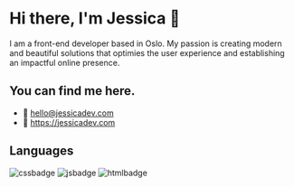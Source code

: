 # Hi there, I'm Jessica 👋
I am a front-end developer based in Oslo. 
My passion is creating modern and beautiful solutions that optimies the user experience and establishing an impactful online presence.

## You can find me here.
- :email: hello@jessicadev.com 
- :rotating_light: https://jessicadev.com

## Languages 
![cssbadge](https://img.shields.io/badge/CSS3-1572B6?style=for-the-badge&logo=css3&logoColor=white)
![jsbadge](https://img.shields.io/badge/JavaScript-F7DF1E?style=for-the-badge&logo=javascript&logoColor=black)
![htmlbadge](https://img.shields.io/badge/HTML5-E34F26?style=for-the-badge&logo=html5&logoColor=white)

<!--
**frontendjess/frontendjess** is a ✨ _special_ ✨ repository because its `README.md` (this file) appears on your GitHub profile.

Here are some ideas to get you started:

- 🔭 I’m currently working on ...
- 🌱 I’m currently learning ...
- 👯 I’m looking to collaborate on ...
- 🤔 I’m looking for help with ...
- 💬 Ask me about ...
- 📫 How to reach me: ...
- 😄 Pronouns: ...
- ⚡ Fun fact: ...
-->

